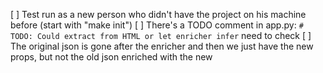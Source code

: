 [ ] Test run as a new person who didn't have the project on his machine before
(start with "make init")
[ ] There's a TODO comment in app.py: `# TODO: Could extract from HTML or let enricher infer` need to check
[ ] The original json is gone after the enricher and then we just have the new props, but not the old json enriched with the new
